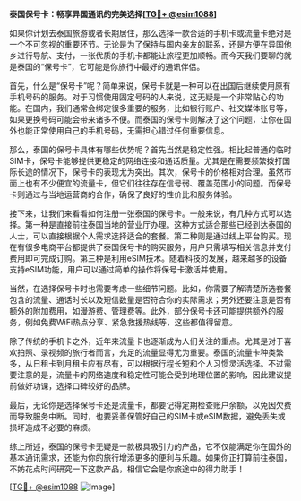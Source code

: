 **泰国保号卡：畅享异国通讯的完美选择[[TG💪+ @esim1088](https://t.me/s/esim1088)]**

如果你计划去泰国旅游或者长期居住，那么选择一款合适的手机卡或流量卡绝对是一个不可忽视的重要环节。无论是为了保持与国内亲友的联系，还是方便在异国他乡进行导航、支付，一张优质的手机卡都能让旅程更加顺畅。而今天我们要聊的就是泰国的“保号卡”，它可能是你旅行中最好的通讯伴侣。

首先，什么是“保号卡”呢？简单来说，保号卡就是一种可以在出国后继续使用原有手机号码的服务。对于习惯使用固定号码的人来说，这无疑是一个非常贴心的功能。在国内，我们通常会绑定很多重要的服务，比如银行账户、社交媒体账号等，如果更换号码可能会带来诸多不便。而泰国的保号卡则解决了这个问题，让你在国外也能正常使用自己的手机号码，无需担心错过任何重要信息。

那么，泰国的保号卡具体有哪些优势呢？首先当然是稳定性强。相比起普通的临时SIM卡，保号卡能够提供更稳定的网络连接和通话质量。尤其是在需要频繁拨打国际长途的情况下，保号卡的表现尤为突出。其次，保号卡的价格相对合理。虽然市面上也有不少便宜的流量卡，但它们往往存在信号弱、覆盖范围小的问题。而保号卡则通过与当地运营商的合作，确保了良好的性价比和服务体验。

接下来，让我们来看看如何注册一张泰国的保号卡。一般来说，有几种方式可以选择。第一种是直接前往泰国当地的营业厅办理。这种方式适合那些已经到达泰国的人士，可以直接根据个人需求选择适合的套餐。第二种则是通过线上平台购买。现在有很多电商平台都提供了泰国保号卡的购买服务，用户只需填写相关信息并支付费用即可完成订购。第三种是利用eSIM技术。随着科技的发展，越来越多的设备支持eSIM功能，用户可以通过简单的操作将保号卡激活并使用。

当然，在选择保号卡时也需要考虑一些细节问题。比如，你需要了解清楚所选套餐包含的流量、通话时长以及短信数量是否符合你的实际需求；另外还要注意是否有额外的附加费用，如漫游费、管理费等。此外，部分保号卡还可能提供额外的服务，例如免费WiFi热点分享、紧急救援热线等，这些都值得留意。

除了传统的手机卡之外，近年来流量卡也逐渐成为人们关注的重点。尤其是对于喜欢拍照、录视频的旅行者而言，充足的流量显得尤为重要。泰国的流量卡种类繁多，从日租卡到月租卡应有尽有，可以根据行程长短和个人习惯灵活选择。不过需要注意的是，流量卡的网络速度和稳定性可能会受到地理位置的影响，因此建议提前做好功课，选择口碑较好的品牌。

最后，无论你是选择保号卡还是流量卡，都要记得定期检查账户余额，以免因欠费而导致服务中断。同时，也要妥善保管好自己的SIM卡或eSIM数据，避免丢失或损坏造成不必要的麻烦。

综上所述，泰国的保号卡无疑是一款极具吸引力的产品，它不仅能满足你在国外的基本通讯需求，还能为你的旅行增添更多的便利与乐趣。如果你正打算前往泰国，不妨花点时间研究一下这款产品，相信它会是你旅途中的得力助手！

[[TG💪+ @esim1088](https://t.me/s/esim1088) ![Image](https://i.postimg.cc/4NQfJmqS/Snipaste-2025-05-13-00-14-12.png)]